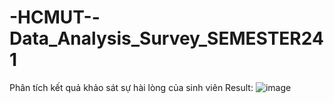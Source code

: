 # -HCMUT--Data_Analysis_Survey_SEMESTER241
Phân tích kết quả khảo sát sự hài lòng của sinh viên
Result:
![image](https://github.com/user-attachments/assets/1f38800a-2d73-407d-a159-604bc202b75a)
